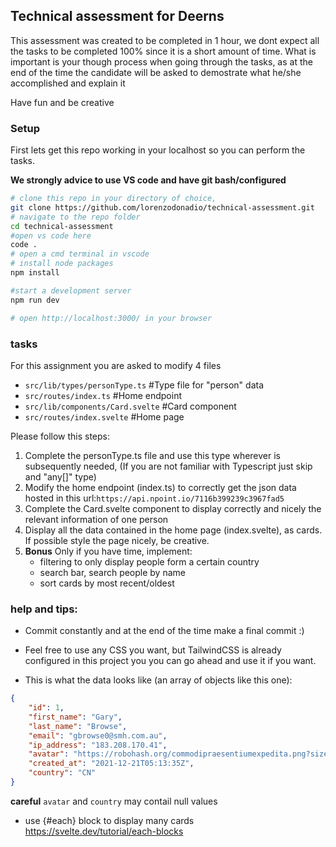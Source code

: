 ## Technical assessment for Deerns

This assessment was created to be completed in 1 hour, we dont expect all the tasks to be completed 100% since it is a short amount of time. What is important is your though process when going through the tasks, as at the end of the time the candidate will be asked to demostrate what he/she accomplished and explain it

Have fun and be creative

### Setup

First lets get this repo working in your localhost so you can perform the tasks.

**We strongly advice to use VS code and have git bash/configured**

```bash
# clone this repo in your directory of choice,
git clone https://github.com/lorenzodonadio/technical-assessment.git
# navigate to the repo folder
cd technical-assessment
#open vs code here
code .
# open a cmd terminal in vscode
# install node packages
npm install

#start a development server
npm run dev

# open http://localhost:3000/ in your browser
```

### tasks

For this assignment you are asked to modify 4 files

- `src/lib/types/personType.ts` #Type file for "person" data
- `src/routes/index.ts` #Home endpoint
- `src/lib/components/Card.svelte` #Card component
- `src/routes/index.svelte` #Home page

Please follow this steps:

1. Complete the personType.ts file and use this type wherever is subsequently needed, (If you are not familiar with Typescript just skip and "any[]" type)
2. Modify the home endpoint (index.ts) to correctly get the json data hosted in this url:`https://api.npoint.io/7116b399239c3967fad5`
3. Complete the Card.svelte component to display correctly and nicely the relevant information of one person
4. Display all the data contained in the home page (index.svelte), as cards. If possible style the page nicely, be creative.
5. **Bonus** Only if you have time, implement:
   - filtering to only display people form a certain country
   - search bar, search people by name
   - sort cards by most recent/oldest

### help and tips:

- Commit constantly and at the end of the time make a final commit :)

- Feel free to use any CSS you want, but TailwindCSS is already configured in this project you you can go ahead and use it if you want.

- This is what the data looks like (an array of objects like this one):

```json
{
	"id": 1,
	"first_name": "Gary",
	"last_name": "Browse",
	"email": "gbrowse0@smh.com.au",
	"ip_address": "183.208.170.41",
	"avatar": "https://robohash.org/commodipraesentiumexpedita.png?size=50x50&set=set1",
	"created_at": "2021-12-21T05:13:35Z",
	"country": "CN"
}
```

**careful** `avatar` and `country` may contail null values

- use {#each} block to display many cards https://svelte.dev/tutorial/each-blocks
